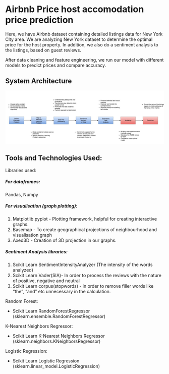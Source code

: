 # Airbnb Price host accomodation price prediction



Here, we have Airbnb dataset containing detailed listings data for New York City area. We are analyzing New York dataset to determine the optimal price for the host property. In addition, we also do a sentiment analysis to the listings, based on guest reviews.



After data cleaning and feature engineering, we run our model with different models to predict prices and compare accuracy.



## System Architecture 

![aaj](data-files/SystemArchitecture-AirbnbPrediction.jpg)

## Tools and Technologies Used:

Libraries used:

##### For dataframes: 

Pandas, Numpy

##### For visualisation (graph plotting):

1. Matplotlib.pyplot - Plotting framework, helpful for creating interactive graphs.
2. Basemap - To create geographical projections of neighbourhood and visualisation graph
3. Axed3D - Creation of 3D projection in our graphs.

##### Sentiment Analysis libraries:

1. Scikit Learn SentimentIntensityAnalyzer (The intensity of the words analyzed)	
2. Scikit Learn Vader(SIA)- In order to process the reviews with the nature of positive, negative and neutral
3. Scikit Learn corpus(stopwords) - in order to remove filler words like “the”, “and” etc unnecessary in the calculation.

Random Forest:

- Scikit Learn RandomForestRegressor (sklearn.ensemble.RandomForestRegressor)

K-Nearest Neighbors Regressor:

- Scikit Learn K-Nearest Neighbors Regressor (sklearn.neighbors.KNeighborsRegressor)

Logistic Regression:

- Scikit Learn Logistic Regression (sklearn.linear_model.LogisticRegression)
